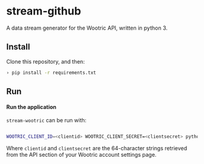 # stream-github

A data stream generator for the Wootric API, written in python 3.

## Install

Clone this repository, and then:

```bash
› pip install -r requirements.txt
```

## Run

#### Run the application

`stream-wootric` can be run with:

```bash

WOOTRIC_CLIENT_ID=<clientid> WOOTRIC_CLIENT_SECRET=<clientsecret> python stream_wootric.py [FILENAME]

```

Where `clientid` and `clientsecret` are the 64-character strings retrieved from the API section of your Wootric account settings page.
